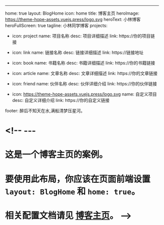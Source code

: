 ---
home: true
layout: BlogHome
icon: home
title: 博客主页
heroImage: https://theme-hope-assets.vuejs.press/logo.svg
heroText: 小林博客
heroFullScreen: true
tagline: 小林同学博客
projects:
  - icon: project
    name: 项目名称
    desc: 项目详细描述
    link: https://你的项目链接

  - icon: link
    name: 链接名称
    desc: 链接详细描述
    link: https://链接地址

  - icon: book
    name: 书籍名称
    desc: 书籍详细描述
    link: https://你的书籍链接

  - icon: article
    name: 文章名称
    desc: 文章详细描述
    link: https://你的文章链接

  - icon: friend
    name: 伙伴名称
    desc: 伙伴详细介绍
    link: https://你的伙伴链接

  - icon: https://theme-hope-assets.vuejs.press/logo.svg
    name: 自定义项目
    desc: 自定义详细介绍
    link: https://你的自定义链接

footer: 醉后不知天在水,满船清梦压星河。
# <!-- ---

# 这是一个博客主页的案例。

# 要使用此布局，你应该在页面前端设置 `layout: BlogHome` 和 `home: true`。

# 相关配置文档请见 [博客主页](https://theme-hope.vuejs.press/zh/guide/blog/home.html)。 -->
